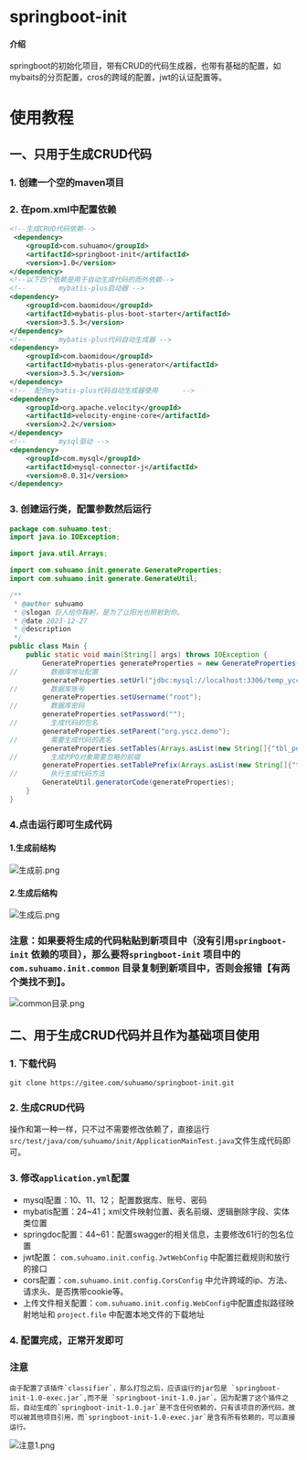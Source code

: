 # springboot-init

#### 介绍
springboot的初始化项目，带有CRUD的代码生成器，也带有基础的配置，如mybaits的分页配置，cros的跨域的配置，jwt的认证配置等。

# 使用教程
## 一、只用于生成CRUD代码
### 1. 创建一个空的maven项目
### 2. 在pom.xml中配置依赖
```xml
<!--生成CRUD代码依赖-->
 <dependency>
    <groupId>com.suhuamo</groupId>
    <artifactId>springboot-init</artifactId>
    <version>1.0</version>
</dependency>
<!--以下四个依赖是用于自动生成代码的而外依赖-->
<!--        mybatis-plus启动器 -->
<dependency>
    <groupId>com.baomidou</groupId>
    <artifactId>mybatis-plus-boot-starter</artifactId>
    <version>3.5.3</version>
</dependency>
<!--        mybatis-plus代码自动生成器 -->
<dependency>
    <groupId>com.baomidou</groupId>
    <artifactId>mybatis-plus-generator</artifactId>
    <version>3.5.3</version>
</dependency>
<!--  配合mybatis-plus代码自动生成器使用      -->
<dependency>
    <groupId>org.apache.velocity</groupId>
    <artifactId>velocity-engine-core</artifactId>
    <version>2.2</version>
</dependency>
<!--        mysql驱动 -->
<dependency>
    <groupId>com.mysql</groupId>
    <artifactId>mysql-connector-j</artifactId>
    <version>8.0.31</version>
</dependency>
```
### 3. 创建运行类，配置参数然后运行
```java
package com.suhuamo.test;
import java.io.IOException;

import java.util.Arrays;

import com.suhuamo.init.generate.GenerateProperties;
import com.suhuamo.init.generate.GenerateUtil;

/**
 * @author suhuamo
 * @slogan 巨人给你鞠躬，是为了让阳光也照射到你。
 * @date 2023-12-27
 * @description
 */
public class Main {
    public static void main(String[] args) throws IOException {
        GenerateProperties generateProperties = new GenerateProperties();
//        数据库地址配置
        generateProperties.setUrl("jdbc:mysql://localhost:3306/temp_ycc?userUnicode=true&characterEncoding=utf8&serverTimezone=UTC&nullCatalogMeansCurrent=true");
//        数据库账号
        generateProperties.setUsername("root");
//        数据库密码
        generateProperties.setPassword("");
//        生成代码的包名
        generateProperties.setParent("org.yscz.demo");
//        需要生成代码的表名
        generateProperties.setTables(Arrays.asList(new String[]{"tbl_person"}));
//        生成的PO对象需要忽略的前缀
        generateProperties.setTablePrefix(Arrays.asList(new String[]{"tbl_"}));
//        执行生成代码方法
        GenerateUtil.generatorCode(generateProperties);
    }
}
```
### 4.点击运行即可生成代码
#### 1.生成前结构
![生成前.png](assert/img1.png)
#### 2.生成后结构
![生成后.png](assert/img2.png)

### 注意：如果要将生成的代码粘贴到新项目中（没有引用`springboot-init` 依赖的项目），那么要将`springboot-init` 项目中的 `com.suhuamo.init.common` 目录复制到新项目中，否则会报错【有两个类找不到】。
![common目录.png](assert/img3.png)


## 二、用于生成CRUD代码并且作为基础项目使用
### 1. 下载代码
```shell
git clone https://gitee.com/suhuamo/springboot-init.git
```
### 2. 生成CRUD代码
操作和第一种一样，只不过不需要修改依赖了，直接运行`src/test/java/com/suhuamo/init/ApplicationMainTest.java`文件生成代码即可。
### 3. 修改`application.yml`配置
- mysql配置：10、11、12； 配置数据库、账号、密码
- mybatis配置：24~41；xml文件映射位置、表名前缀、逻辑删除字段、实体类位置
- springdoc配置：44~61：配置swagger的相关信息，主要修改61行的包名位置
- jwt配置： `com.suhuamo.init.config.JwtWebConfig` 中配置拦截规则和放行的接口
- cors配置：`com.suhuamo.init.config.CorsConfig` 中允许跨域的ip、方法、请求头、是否携带cookie等。
- 上传文件相关配置：`com.suhuamo.init.config.WebConfig`中配置虚拟路径映射地址和 `project.file` 中配置本地文件的下载地址
### 4. 配置完成，正常开发即可

### 注意
    由于配置了该插件`classifier`，那么打包之后，应该运行的jar包是 `springboot-init-1.0-exec.jar`,而不是 `springboot-init-1.0.jar`。因为配置了这个插件之后，自动生成的`springboot-init-1.0.jar`是不含任何依赖的，只有该项目的源代码，故可以被其他项目引用，而`springboot-init-1.0-exec.jar`是含有所有依赖的，可以直接运行。
![注意1.png](assert/img4.png)